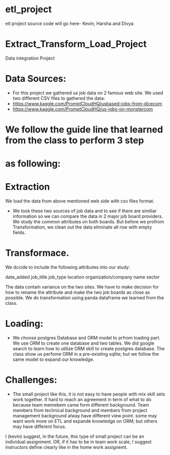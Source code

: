 # etl_project
etl project source code will go here- Kevin, Harsha and Divya


# Extract_Transform_Load_Project
Data integration Project
# Data Sources:
* For this project we gathered us job data on 2 famous web site. We used two different
CSV files to gathered the data:  
* https://www.kaggle.com/PromptCloudHQ/usbased-jobs-from-dicecom
* https://www.kaggle.com/PromptCloudHQ/us-jobs-on-monstercom

# We follow the guide line that learned from the class to perform 3 step 
# as following:

# Extraction

We load the data from above mentioned web side with csv files format.
* We took these two sources of job data and to see if there are similiar information so
we can compare the data in 2 major job board providers. We study the common
attributes on both boards. But before we profrom Transformation, we clean out the data eliminate 
all row with empty fields.

# Transformace.

We dccide to include the following attributes into our study:

date_added
job_title
job_type
location
organization/company name
sector

The data contain variance on the two sites. We have to make decision for how to rename the
attribute and make the two job boards as close as possible.
We do transformation using panda dataframe we learned from the class.

# Loading:

* We choose postgres Database and ORM model to prfrom loading part.
We use ORM to create one database and two tables. We did google search to learn how
to utilize ORM skill to create postgres database. The class show us perfome ORM
in a pre-existing sqlite; but we follow the same model to expand our knowledge.


# Challenges:
* The small project like this, it is not easy to have people with mix skill sets work together.
It hard to reach an agreement in term of what to do because team memebem came form different background.
Team members from technical background and members from project management background alway have different view point. 
some may want work more on ETL and expande knowledge on ORM; but others may have different focus.

I (kevin) suggest, in the future, this type of small project can be an individual assignment. OR, if it has to be in team work scale,
I suggest instructors define clearly like in the home work assignemt.


